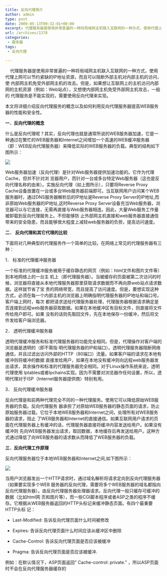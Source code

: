 ```yaml
---
title: 反向代理简介
author: admin
type: post
date: 2009-05-13T09:32:01+00:00
excerpt: 代理服务器是使用非常普遍的一种将局域网主机联入互联网的一种方式，使用代理上网可以节约紧缺的IP地址资源，而且可以阻断外部主机对内部主机的访问，使 内部网主机免受外部网主机的攻击。但是，如果想让互联网上的主机访问内部网的主机资源（例如：Web站点），又想使内部网主机免受外部网主机攻击，一般的 代理服务是不能实现的，需要使用反向代理来实现。
url: /archives/1378
categories:
 - 服务器
tags:
 - 反向代理

---
```

    代理服务器是使用非常普遍的一种将局域网主机联入互联网的一种方式，使用代理上网可以节约紧缺的IP地址资源，而且可以阻断外部主机对内部主机的访问，使 内部网主机免受外部网主机的攻击。但是，如果想让互联网上的主机访问内部网的主机资源（例如：Web站点），又想使内部网主机免受外部网主机攻击，一般的 代理服务是不能实现的，需要使用反向代理来实现。

本文将详细介绍反向代理服务的概念以及如何利用反向代理服务器提高WEB服务器的性能和安全性。

**一．反向代理的概念**

什么是反向代理呢？其实，反向代理也就是通常所说的WEB服务器加速，它是一种通过在繁忙的WEB服务器和Internet之间增加一个高速的WEB缓冲服务器（即：WEB反向代理服务器）来降低实际的WEB服务器的负载。典型的结构如下图所示：

[![](http://blogx.haohtml.com/wp-content/uploads/2009/05/1057141.jpg)](/wp-content/uploads/2009/05/1057141.jpg)

Web服务器加速（反向代理）是针对Web服务器提供加速功能的。它作为代理Cache，但并不针对浏 览器用户，而针对一台或多台特定Web服务器（这也是反向代理名称的由来）。实施反向代理（如上图所示），只要将Reverse Proxy Cache设备放置在一台或多台Web服务器前端即可。当互联网用户访问某个WEB服务器时，通过DNS服务器解析后的IP地址是Reverse Proxy Server的IP地址,而非原始Web服务器的IP地址,这时Reverse Proxy Server设备充当Web服务器，浏览器可以与它连接，无需再直接与Web服务器相连。因此，大量Web服务工作量被卸载到反向代理服务上。不但能够防 止外部网主机直接和web服务器直接通信带来的安全隐患，而且能够很大程度上减轻web服务器的负担，提高访问速度。

**二．** **反向代理和其它代理的比较**

下面将对几种典型的代理服务作一个简单的比较。在网络上常见的代理服务器有三种：

1． 标准的代理缓冲服务器

一个标准的代理缓冲服务被用于缓存静态的网页（例如：html文件和图片文件等）到本地网络上的一台主 机上（即代理服务器）。当被缓存的页面被第二次访问的时候，浏览器将直接从本地代理服务器那里获取请求数据而不再向原web站点请求数据。这样就节省了宝 贵的网络带宽，而且提高了访问速度。但是，要想实现这种方式，必须在每一个内部主机的浏览器上明确指明代理服务器的IP地址和端口号。客户端上网时，每次 都把请求送给代理服务器处理，代理服务器根据请求确定是否连接到远程web服务器获取数据。如果在本地缓冲区有目标文件，则直接将文件传给用户即可。如果 没有的话则先取回文件，先在本地保存一份缓冲，然后将文件发给客户端浏览器。

2． 透明代理缓冲服务器

透明代理缓冲服务和标准代理服务器的功能完全相同。但是，代理操作对客户端的浏览器是透明的（即不需指 明代理服务器的IP和端口）。透明代理服务器阻断网络通信，并且过滤出访问外部的HTTP（80端口）流量。如果客户端的请求在本地有缓冲则将缓冲的数据 直接发给用户，如果在本地没有缓冲则向远程web服务器发出请求，其余操作和标准的代理服务器完全相同。对于Linux操作系统来说，透明代理使用 Iptables或者Ipchains实现。因为不需要对浏览器作任何设置，所以，透明代理对于ISP（Internet服务器提供商）特别有用。

3． 反向代理缓冲服务器

反向代理是和前两种代理完全不同的一种代理服务。使用它可以降低原始WEB服务器的负载。反向代理服务 器承担了对原始WEB服务器的静态页面的请求，防止原始服务器过载。它位于本地WEB服务器和Internet之间，处理所有对WEB服务器的请求，阻止 了WEB服务器和Internet的直接通信。如果互联网用户请求的页面在代理服务器上有缓冲的话，代理服务器直接将缓冲内容发送给用户。如果没有缓冲则 先向WEB服务器发出请求，取回数据，本地缓存后再发送给用户。这种方式通过降低了向WEB服务器的请求数从而降低了WEB服务器的负载。

**三．反向代理工作原理**

反向代理服务器位于本地WEB服务器和Internet之间,如下图所示：

[![](http://blogx.haohtml.com/wp-content/uploads/2009/05/2.jpg)](/wp-content/uploads/2009/05/2.jpg)

当用户浏览器发出一个HTTP请求时，通过域名解析将请求定向到反向代理服务器（如果要实现多个WEB 服务器的反向代理，需要将多个WEB服务器的域名都指向反向代理服务器）。由反向代理服务器处理器请求。反向代理一般只缓存可缓冲的数据（比如html网 页和图片等），而一些CGI脚本程序或者ASP之类的程序不缓存。它根据从WEB服务器返回的HTTP头标记来缓冲静态页面。有四个最重要HTTP头标 记：

- Last-Modified: 告诉反向代理页面什么时间被修改

- Expires: 告诉反向代理页面什么时间应该从缓冲区中删除

- Cache-Control: 告诉反向代理页面是否应该被缓冲

- Pragma: 告诉反向代理页面是否应该被缓冲.


例如：在默认情况下，ASP页面返回” Cache-control: private.” ，所以ASP页面时不会在反向代理服务器缓存的